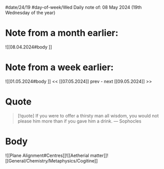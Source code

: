 
#date/24/19
#day-of-week/Wed
Daily note of: 08 May 2024 (19th Wednesday of the year)

# Note from a month earlier:
![[08.04.2024#body ]]

# Note from a week earlier:
![[01.05.2024#body ]]
 << [[07.05.2024]] prev - next [[09.05.2024]] >>
# Quote

> [!quote] If you were to offer a thirsty man all wisdom, you would not please him more than if you gave him a drink.
> — Sophocles
# Body

![[Plane Alignment#Centres]]![[Aetherial matter]]![[General/Chemistry/Metaphysics/Cogitine]]